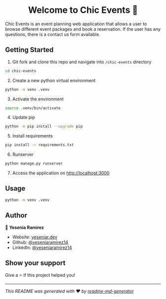 <h1 align="center">Welcome to Chic Events 👋</h1>

Chic Events is an event planning web application that allows a user to browse different event packages and book a reservation. If the user has any questions, there is a contact us form available. 

## Getting Started
1. Git fork and clone this repo and navigate into ```/chic-events``` directory
```sh
cd chic-events
```
2. Create a new python virtual environment
```sh
python -m venv .venv
```
3. Activate the environment
```sh
source .venv/bin/activate
```
4. Update pip
```sh
python -m pip install --upgrade pip
```
5. Install requirements
```sh
pip install -r requirements.txt
```
6. Runserver
```sh
python manage.py runserver
```
7. Access the application on [http://localhost:3000](http://localhost:3000)

## Usage

```sh
python -m venv .venv
```

## Author

👤 **Yesenia Ramirez**

* Website: [yeseniar.dev](https://www.yeseniar.dev)
* Github: [@yeseniaramirez14](https://github.com/yeseniaramirez14)
* LinkedIn: [@yeseniaramirez14](https://linkedin.com/in/yeseniaramirez14)

## Show your support

Give a ⭐️ if this project helped you!

***
_This README was generated with ❤️ by [readme-md-generator](https://github.com/kefranabg/readme-md-generator)_
